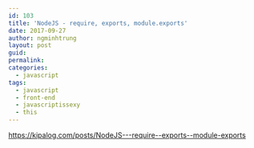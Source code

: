```yaml
---
id: 103
title: 'NodeJS - require, exports, module.exports'
date: 2017-09-27
author: ngminhtrung
layout: post
guid: 
permalink: 
categories:
  - javascript
tags:
  - javascript
  - front-end
  - javascriptissexy
  - this
---
```


https://kipalog.com/posts/NodeJS---require--exports--module-exports